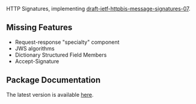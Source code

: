 HTTP Signatures, implementing [draft-ietf-httpbis-message-signatures-07](https://www.ietf.org/archive/id/draft-ietf-httpbis-message-signatures-07.html).

## Missing Features
* Request-response "specialty" component
* JWS algorithms
* Dictionary Structured Field Members
* Accept-Signature

## Package Documentation
The latest version is available [here](https://www.sheffer.org/httpsign/httpsign.html). 
